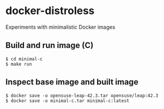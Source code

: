 # docker-distroless

Experiments with minimalistic Docker images

## Build and run image (C)

    $ cd minimal-c
    $ make run

## Inspect base image and built image

    $ docker save -o opensuse-leap-42.3.tar opensuse/leap:42.3
    $ docker save -o minimal-c.tar minimal-c:latest
